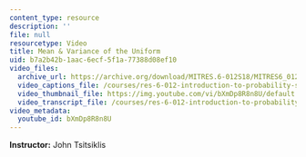 ```yaml
---
content_type: resource
description: ''
file: null
resourcetype: Video
title: Mean & Variance of the Uniform
uid: b7a2b42b-1aac-6ecf-5f1a-77388d08ef10
video_files:
  archive_url: https://archive.org/download/MITRES.6-012S18/MITRES6_012S18_L08-05_300k.mp4
  video_captions_file: /courses/res-6-012-introduction-to-probability-spring-2018/4de782884e8c5b7ebc0f0c0000a2b53e_bXmDp8R8n8U.vtt
  video_thumbnail_file: https://img.youtube.com/vi/bXmDp8R8n8U/default.jpg
  video_transcript_file: /courses/res-6-012-introduction-to-probability-spring-2018/b71e68dee7ae9254ba0799333e9d6d5c_bXmDp8R8n8U.pdf
video_metadata:
  youtube_id: bXmDp8R8n8U
---
```


**Instructor:** John Tsitsiklis